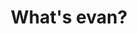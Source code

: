 ---
title: What's evan?
parent: What's evan?
nav_order: 1
layout: tiles
has_children: true
permalink: /docs/01_whats_evan
hide_content: true
tiles:
  - title: Network
    description: Network
    icon: address-card
    link: /docs/01_whats_evan/network.html
  - title: Corefeatures
    description: Corefeatures
    icon: radiation
    link: /docs/01_whats_evan/corefeatures.html
  - title: Keyfeatures
    description: Keyfeatures
    icon: star-of-life
    link: /docs/01_whats_evan/keyfeatures.html
  - title: Enterprise Chain
    description: Enterprise Chain
    icon: teeth
    link: /docs/01_whats_evan/enterprisechain.html
  - title: Why
    description: Why
    icon: truck-monster
    link: /docs/01_whats_evan/why.html
  - title: Goals
    description: Goals
    icon: dove
    link: /docs/01_whats_evan/goals.html
---